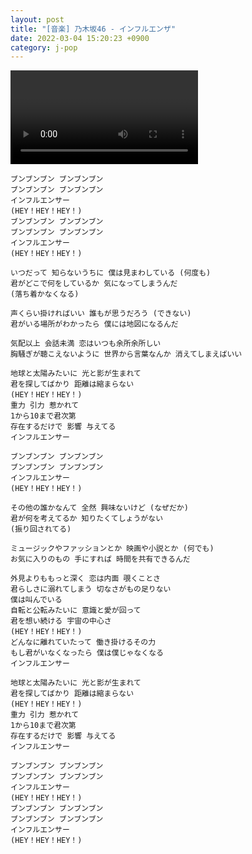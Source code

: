```yaml
---
layout: post
title: "[音楽] 乃木坂46 - インフルエンザ"
date: 2022-03-04 15:20:23 +0900
category: j-pop
---
```


<div class="video-container">
    <video id="player" class="video-js vjs-default-skin vjs-big-play-centered" data-json="/public/json/j-pop/乃木坂46 - インフルエンザ.json"></video>
</div>

```
ブンブンブン ブンブンブン
ブンブンブン ブンブンブン
インフルエンサー
(HEY！HEY！HEY！)
ブンブンブン ブンブンブン
ブンブンブン ブンブンブン
インフルエンサー
(HEY！HEY！HEY！)

いつだって 知らないうちに 僕は見まわしている (何度も)
君がどこで何をしているか 気になってしまうんだ
(落ち着かなくなる)

声くらい掛ければいい 誰もが思うだろう (できない)
君がいる場所がわかったら 僕には地図になるんだ

気配以上 会話未満 恋はいつも余所余所しい
胸騒ぎが聴こえないように 世界から言葉なんか 消えてしまえばいい

地球と太陽みたいに 光と影が生まれて
君を探してばかり 距離は縮まらない
(HEY！HEY！HEY！)
重力 引力 惹かれて
1から10まで君次第
存在するだけで 影響 与えてる
インフルエンサー

ブンブンブン ブンブンブン
ブンブンブン ブンブンブン
インフルエンサー
(HEY！HEY！HEY！)

その他の誰かなんて 全然 興味ないけど (なぜだか)
君が何を考えてるか 知りたくてしょうがない
(振り回されてる)

ミュージックやファッションとか 映画や小説とか (何でも)
お気に入りのもの 手にすれば 時間を共有できるんだ

外見よりももっと深く 恋は内面 覗くことさ
君らしさに溺れてしまう 切なさがもの足りない
僕は叫んでいる
自転と公転みたいに 意識と愛が回って
君を想い続ける 宇宙の中心さ
(HEY！HEY！HEY！)
どんなに離れていたって 働き掛けるその力
もし君がいなくなったら 僕は僕じゃなくなる
インフルエンサー

地球と太陽みたいに 光と影が生まれて
君を探してばかり 距離は縮まらない
(HEY！HEY！HEY！)
重力 引力 惹かれて
1から10まで君次第
存在するだけで 影響 与えてる
インフルエンサー

ブンブンブン ブンブンブン
ブンブンブン ブンブンブン
インフルエンサー
(HEY！HEY！HEY！)
ブンブンブン ブンブンブン
ブンブンブン ブンブンブン
インフルエンサー
(HEY！HEY！HEY！)
```